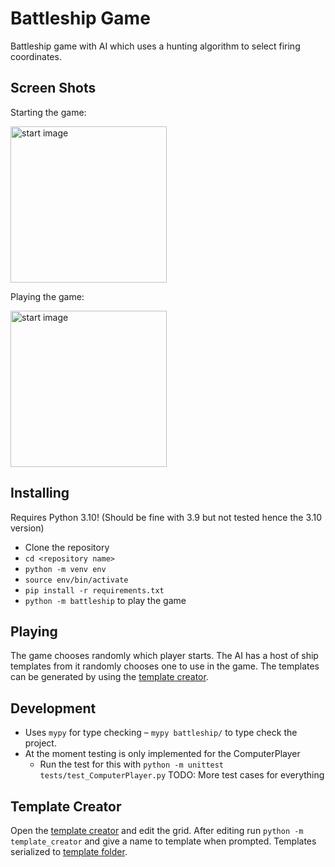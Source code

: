 # Battleship Game

Battleship game with AI which uses a hunting algorithm to select firing coordinates.

## Screen Shots

Starting the game:

<img src="https://user-images.githubusercontent.com/68746087/201474680-5493d143-ff89-47ce-9448-493c169e3633.png" alt="start image" width=250 />

Playing the game:

<img src="https://user-images.githubusercontent.com/68746087/201474791-038890d3-53a7-4223-b4b4-071a6493db61.png" alt="start image" width=250 />

## Installing

Requires Python 3.10! (Should be fine with 3.9 but not tested hence the 3.10 version)

- Clone the repository
- `cd <repository name>`
- `python -m venv env`
- `source env/bin/activate`
- `pip install -r requirements.txt`
- `python -m battleship` to play the game

## Playing

The game chooses randomly which player starts. The AI has a host of ship templates from it randomly chooses one to use in the game. The templates can be generated by using the [template creator](./template_creator/).

## Development

- Uses `mypy` for type checking – `mypy battleship/` to type check the project.
- At the moment testing is only implemented for the ComputerPlayer
  - Run the test for this with `python -m unittest tests/test_ComputerPlayer.py`
    TODO: More test cases for everything

## Template Creator

Open the [template creator](./template_creator/__main__.py) and edit the grid. After editing run `python -m template_creator` and give a name to template when prompted. Templates serialized to [template folder](./templates/).
